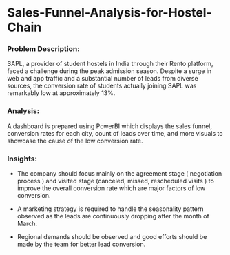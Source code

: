 # Sales-Funnel-Analysis-for-Hostel-Chain

### **Problem Description:**

SAPL, a provider of student hostels in India through their Rento platform, faced a challenge during the peak admission season. 
Despite a surge in web and app traffic and a substantial number of leads from diverse sources, the conversion rate of students actually joining SAPL was remarkably low at approximately 13%.

### **Analysis:**
A dashboard is prepared using PowerBI which displays the sales funnel, conversion rates for each city, count of leads over time, and more visuals to showcase the cause of the low conversion rate.

### **Insights:**

- The company should focus mainly on the agreement stage ( negotiation process ) and visited stage (canceled, missed, rescheduled visits ) to improve the overall conversion rate which are major factors of low conversion.

- A marketing strategy is required to handle the seasonality pattern observed as the leads are continuously dropping after the month of March.

- Regional demands should be observed and good efforts should be made by the team for better lead conversion.
